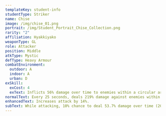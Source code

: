 ```yaml
---
templateKey: student-info
studentType: Striker
name: Chise
image: /img/chise_01.png
portrait: /img/Student_Portrait_Chise_Collection.png
rarity: "2"
affiliation: Hyakkiyako
weaponType: GL
role: Attacker
position: Middle
atkType: Mystic
defType: Heavy Armour
combatEnvironment:
  outdoor: A
  indoor: A
  urban: D
exSkill:
  exCost: 4
  exText: Inflicts 56% damage over time to enemies within a circular area (10 sec).
normalText: Every 25 seconds, deals 219% damage against enemies within a circular area.
enhancedText: Increases attack by 14%.
subText: While attacking, 10% chance to deal 53.7% damage over time (20 sec) (CD 5 sec)
---
```

